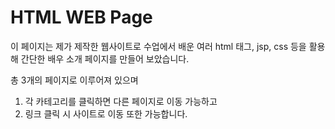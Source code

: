 # HTML WEB Page
이 페이지는 제가 제작한 웹사이트로 수업에서 배운 여러 html 태그, jsp, css 등을 활용해 간단한 배우 소개 페이지를 만들어 보았습니다.

총 3개의 페이지로 이루어져 있으며

1. 각 카테고리를 클릭하면 다른 페이지로 이동 가능하고
2. 링크 클릭 시 사이트로 이동 또한 가능합니다.


